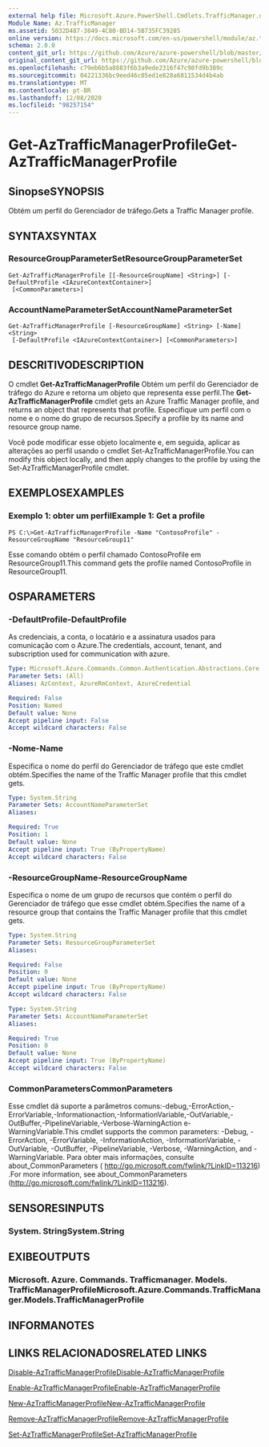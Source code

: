 ```yaml
---
external help file: Microsoft.Azure.PowerShell.Cmdlets.TrafficManager.dll-Help.xml
Module Name: Az.TrafficManager
ms.assetid: 5032D487-3849-4C80-BD14-5B735FC39285
online version: https://docs.microsoft.com/en-us/powershell/module/az.trafficmanager/get-aztrafficmanagerprofile
schema: 2.0.0
content_git_url: https://github.com/Azure/azure-powershell/blob/master/src/TrafficManager/TrafficManager/help/Get-AzTrafficManagerProfile.md
original_content_git_url: https://github.com/Azure/azure-powershell/blob/master/src/TrafficManager/TrafficManager/help/Get-AzTrafficManagerProfile.md
ms.openlocfilehash: c79eb6b5a8883f6b3a9ede2316f47c98fd9b389c
ms.sourcegitcommit: 04221336bc9eed46c05ed1e828a6811534d4b4ab
ms.translationtype: MT
ms.contentlocale: pt-BR
ms.lasthandoff: 12/08/2020
ms.locfileid: "98257154"
---
```

# <span data-ttu-id="629c7-101">Get-AzTrafficManagerProfile</span><span class="sxs-lookup"><span data-stu-id="629c7-101">Get-AzTrafficManagerProfile</span></span>

## <span data-ttu-id="629c7-102">Sinopse</span><span class="sxs-lookup"><span data-stu-id="629c7-102">SYNOPSIS</span></span>
<span data-ttu-id="629c7-103">Obtém um perfil do Gerenciador de tráfego.</span><span class="sxs-lookup"><span data-stu-id="629c7-103">Gets a Traffic Manager profile.</span></span>

## <span data-ttu-id="629c7-104">SYNTAX</span><span class="sxs-lookup"><span data-stu-id="629c7-104">SYNTAX</span></span>

### <span data-ttu-id="629c7-105">ResourceGroupParameterSet</span><span class="sxs-lookup"><span data-stu-id="629c7-105">ResourceGroupParameterSet</span></span>
```
Get-AzTrafficManagerProfile [[-ResourceGroupName] <String>] [-DefaultProfile <IAzureContextContainer>]
 [<CommonParameters>]
```

### <span data-ttu-id="629c7-106">AccountNameParameterSet</span><span class="sxs-lookup"><span data-stu-id="629c7-106">AccountNameParameterSet</span></span>
```
Get-AzTrafficManagerProfile [-ResourceGroupName] <String> [-Name] <String>
 [-DefaultProfile <IAzureContextContainer>] [<CommonParameters>]
```

## <span data-ttu-id="629c7-107">DESCRITIVO</span><span class="sxs-lookup"><span data-stu-id="629c7-107">DESCRIPTION</span></span>
<span data-ttu-id="629c7-108">O cmdlet **Get-AzTrafficManagerProfile** Obtém um perfil do Gerenciador de tráfego do Azure e retorna um objeto que representa esse perfil.</span><span class="sxs-lookup"><span data-stu-id="629c7-108">The **Get-AzTrafficManagerProfile** cmdlet gets an Azure Traffic Manager profile, and returns an object that represents that profile.</span></span>
<span data-ttu-id="629c7-109">Especifique um perfil com o nome e o nome do grupo de recursos.</span><span class="sxs-lookup"><span data-stu-id="629c7-109">Specify a profile by its name and resource group name.</span></span>

<span data-ttu-id="629c7-110">Você pode modificar esse objeto localmente e, em seguida, aplicar as alterações ao perfil usando o cmdlet Set-AzTrafficManagerProfile.</span><span class="sxs-lookup"><span data-stu-id="629c7-110">You can modify this object locally, and then apply changes to the profile by using the Set-AzTrafficManagerProfile cmdlet.</span></span>

## <span data-ttu-id="629c7-111">EXEMPLOS</span><span class="sxs-lookup"><span data-stu-id="629c7-111">EXAMPLES</span></span>

### <span data-ttu-id="629c7-112">Exemplo 1: obter um perfil</span><span class="sxs-lookup"><span data-stu-id="629c7-112">Example 1: Get a profile</span></span>
```
PS C:\>Get-AzTrafficManagerProfile -Name "ContosoProfile" -ResourceGroupName "ResourceGroup11"
```

<span data-ttu-id="629c7-113">Esse comando obtém o perfil chamado ContosoProfile em ResourceGroup11.</span><span class="sxs-lookup"><span data-stu-id="629c7-113">This command gets the profile named ContosoProfile in ResourceGroup11.</span></span>

## <span data-ttu-id="629c7-114">OS</span><span class="sxs-lookup"><span data-stu-id="629c7-114">PARAMETERS</span></span>

### <span data-ttu-id="629c7-115">-DefaultProfile</span><span class="sxs-lookup"><span data-stu-id="629c7-115">-DefaultProfile</span></span>
<span data-ttu-id="629c7-116">As credenciais, a conta, o locatário e a assinatura usados para comunicação com o Azure.</span><span class="sxs-lookup"><span data-stu-id="629c7-116">The credentials, account, tenant, and subscription used for communication with azure.</span></span>

```yaml
Type: Microsoft.Azure.Commands.Common.Authentication.Abstractions.Core.IAzureContextContainer
Parameter Sets: (All)
Aliases: AzContext, AzureRmContext, AzureCredential

Required: False
Position: Named
Default value: None
Accept pipeline input: False
Accept wildcard characters: False
```

### <span data-ttu-id="629c7-117">-Nome</span><span class="sxs-lookup"><span data-stu-id="629c7-117">-Name</span></span>
<span data-ttu-id="629c7-118">Especifica o nome do perfil do Gerenciador de tráfego que este cmdlet obtém.</span><span class="sxs-lookup"><span data-stu-id="629c7-118">Specifies the name of the Traffic Manager profile that this cmdlet gets.</span></span>

```yaml
Type: System.String
Parameter Sets: AccountNameParameterSet
Aliases:

Required: True
Position: 1
Default value: None
Accept pipeline input: True (ByPropertyName)
Accept wildcard characters: False
```

### <span data-ttu-id="629c7-119">-ResourceGroupName</span><span class="sxs-lookup"><span data-stu-id="629c7-119">-ResourceGroupName</span></span>
<span data-ttu-id="629c7-120">Especifica o nome de um grupo de recursos que contém o perfil do Gerenciador de tráfego que esse cmdlet obtém.</span><span class="sxs-lookup"><span data-stu-id="629c7-120">Specifies the name of a resource group that contains the Traffic Manager profile that this cmdlet gets.</span></span>

```yaml
Type: System.String
Parameter Sets: ResourceGroupParameterSet
Aliases:

Required: False
Position: 0
Default value: None
Accept pipeline input: True (ByPropertyName)
Accept wildcard characters: False
```

```yaml
Type: System.String
Parameter Sets: AccountNameParameterSet
Aliases:

Required: True
Position: 0
Default value: None
Accept pipeline input: True (ByPropertyName)
Accept wildcard characters: False
```

### <span data-ttu-id="629c7-121">CommonParameters</span><span class="sxs-lookup"><span data-stu-id="629c7-121">CommonParameters</span></span>
<span data-ttu-id="629c7-122">Esse cmdlet dá suporte a parâmetros comuns:-debug,-ErrorAction,-ErrorVariable,-Informationaction,-InformationVariable,-OutVariable,-OutBuffer,-PipelineVariable,-Verbose-WarningAction e-WarningVariable.</span><span class="sxs-lookup"><span data-stu-id="629c7-122">This cmdlet supports the common parameters: -Debug, -ErrorAction, -ErrorVariable, -InformationAction, -InformationVariable, -OutVariable, -OutBuffer, -PipelineVariable, -Verbose, -WarningAction, and -WarningVariable.</span></span> <span data-ttu-id="629c7-123">Para obter mais informações, consulte about_CommonParameters ( http://go.microsoft.com/fwlink/?LinkID=113216) .</span><span class="sxs-lookup"><span data-stu-id="629c7-123">For more information, see about_CommonParameters (http://go.microsoft.com/fwlink/?LinkID=113216).</span></span>

## <span data-ttu-id="629c7-124">SENSORES</span><span class="sxs-lookup"><span data-stu-id="629c7-124">INPUTS</span></span>

### <span data-ttu-id="629c7-125">System. String</span><span class="sxs-lookup"><span data-stu-id="629c7-125">System.String</span></span>

## <span data-ttu-id="629c7-126">EXIBE</span><span class="sxs-lookup"><span data-stu-id="629c7-126">OUTPUTS</span></span>

### <span data-ttu-id="629c7-127">Microsoft. Azure. Commands. Trafficmanager. Models. TrafficManagerProfile</span><span class="sxs-lookup"><span data-stu-id="629c7-127">Microsoft.Azure.Commands.TrafficManager.Models.TrafficManagerProfile</span></span>

## <span data-ttu-id="629c7-128">INFORMA</span><span class="sxs-lookup"><span data-stu-id="629c7-128">NOTES</span></span>

## <span data-ttu-id="629c7-129">LINKS RELACIONADOS</span><span class="sxs-lookup"><span data-stu-id="629c7-129">RELATED LINKS</span></span>

[<span data-ttu-id="629c7-130">Disable-AzTrafficManagerProfile</span><span class="sxs-lookup"><span data-stu-id="629c7-130">Disable-AzTrafficManagerProfile</span></span>](./Disable-AzTrafficManagerProfile.md)

[<span data-ttu-id="629c7-131">Enable-AzTrafficManagerProfile</span><span class="sxs-lookup"><span data-stu-id="629c7-131">Enable-AzTrafficManagerProfile</span></span>](./Enable-AzTrafficManagerProfile.md)

[<span data-ttu-id="629c7-132">New-AzTrafficManagerProfile</span><span class="sxs-lookup"><span data-stu-id="629c7-132">New-AzTrafficManagerProfile</span></span>](./New-AzTrafficManagerProfile.md)

[<span data-ttu-id="629c7-133">Remove-AzTrafficManagerProfile</span><span class="sxs-lookup"><span data-stu-id="629c7-133">Remove-AzTrafficManagerProfile</span></span>](./Remove-AzTrafficManagerProfile.md)

[<span data-ttu-id="629c7-134">Set-AzTrafficManagerProfile</span><span class="sxs-lookup"><span data-stu-id="629c7-134">Set-AzTrafficManagerProfile</span></span>](./Set-AzTrafficManagerProfile.md)


